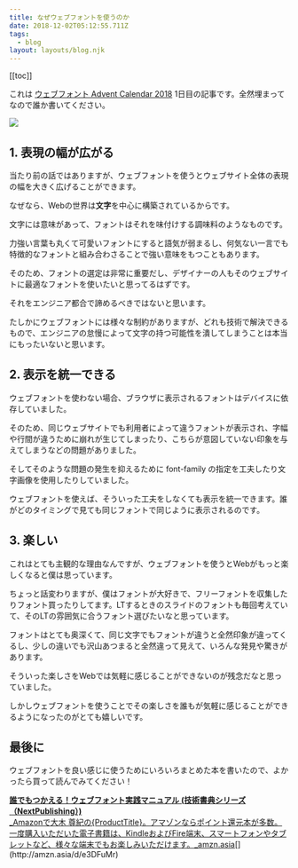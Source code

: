 ```yaml
---
title: なぜウェブフォントを使うのか
date: 2018-12-02T05:12:55.711Z
tags:
  - blog
layout: layouts/blog.njk
---
```


[[toc]]

これは [ウェブフォント Advent Calendar 2018](https://adventar.org/calendars/2911) 1日目の記事です。全然埋まってなので誰か書いてください。

![](https://cdn-images-1.medium.com/max/800/1*hXCAjMlBmMZwWgU7DRavhA.png)

## 1\. 表現の幅が広がる

当たり前の話ではありますが、ウェブフォントを使うとウェブサイト全体の表現の幅を大きく広げることができます。

なぜなら、Webの世界は**文字**を中心に構築されているからです。

文字には意味があって、フォントはそれを味付けする調味料のようなものです。

力強い言葉も丸くて可愛いフォントにすると語気が弱まるし、何気ない一言でも特徴的なフォントと組み合わさることで強い意味をもつこともあります。

そのため、フォントの選定は非常に重要だし、デザイナーの人もそのウェブサイトに最適なフォントを使いたいと思ってるはずです。

それをエンジニア都合で諦めるべきではないと思います。

たしかにウェブフォントには様々な制約がありますが、どれも技術で解決できるもので、エンジニアの怠慢によって文字の持つ可能性を潰してしまうことは本当にもったいないと思います。

## 2\. 表示を統一できる

ウェブフォントを使わない場合、ブラウザに表示されるフォントはデバイスに依存していました。

そのため、同じウェブサイトでも利用者によって違うフォントが表示され、字幅や行間が違うために崩れが生じてしまったり、こちらが意図していない印象を与えてしまうなどの問題がありました。

そしてそのような問題の発生を抑えるために font-family の指定を工夫したり文字画像を使用したりしていました。

ウェブフォントを使えば、そういった工夫をしなくても表示を統一できます。誰がどのタイミングで見ても同じフォントで同じように表示されるのです。

## 3\. 楽しい

これはとても主観的な理由なんですが、ウェブフォントを使うとWebがもっと楽しくなると僕は思っています。

ちょっと話変わりますが、僕はフォントが大好きで、フリーフォントを収集したりフォント買ったりしてます。LTするときのスライドのフォントも毎回考えていて、そのLTの雰囲気に合うフォント選びたいなと思っています。

フォントはとても奥深くて、同じ文字でもフォントが違うと全然印象が違ってくるし、少しの違いでも沢山あつまると全然違って見えて、いろんな発見や驚きがあります。

そういった楽しさをWebでは気軽に感じることができないのが残念だなと思っていました。

しかしウェブフォントを使うことでその楽しさを誰もが気軽に感じることができるようになったのがとても嬉しいです。

## 最後に

ウェブフォントを良い感じに使うためにいろいろまとめた本を書いたので、よかったら買って読んでみてください！

[**誰でもつかえる！ウェブフォント実践マニュアル (技術書典シリーズ（NextPublishing）)**  
_Amazonで大木 尊紀の{ProductTitle}。アマゾンならポイント還元本が多数。一度購入いただいた電子書籍は、KindleおよびFire端末、スマートフォンやタブレットなど、様々な端末でもお楽しみいただけます。_amzn.asia](http://amzn.asia/d/e3DFuMr "http://amzn.asia/d/e3DFuMr")[](http://amzn.asia/d/e3DFuMr)